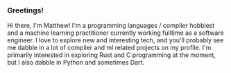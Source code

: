 ### Greetings!

Hi there, I'm Matthew! I'm a programming languages / compiler hobbiest and a machine learning practitioner currently working fulltime as a software engineer. I love to explore new and interesting tech, and you'll probably see me dabble in a lot of compiler and ml related projects on my profile. I'm primarily interested in exploring Rust and C programming at the moment, but I also dabble in Python and sometimes Dart.
